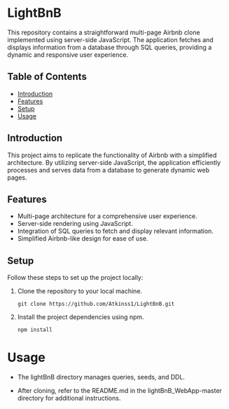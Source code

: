 # LightBnB

This repository contains a straightforward multi-page Airbnb clone implemented using server-side JavaScript. The application fetches and displays information from a database through SQL queries, providing a dynamic and responsive user experience.

## Table of Contents
- [Introduction](#introduction)
- [Features](#features)
- [Setup](#setup)
- [Usage](#usage)

## Introduction

This project aims to replicate the functionality of Airbnb with a simplified architecture. By utilizing server-side JavaScript, the application efficiently processes and serves data from a database to generate dynamic web pages.

## Features

- Multi-page architecture for a comprehensive user experience.
- Server-side rendering using JavaScript.
- Integration of SQL queries to fetch and display relevant information.
- Simplified Airbnb-like design for ease of use.

## Setup

Follow these steps to set up the project locally:

1. Clone the repository to your local machine.
   
   ```
   git clone https://github.com/Atkinss1/LightBnB.git
2. Install the project dependencies using npm.

    ```
    npm install
# Usage

* The lightBnB directory manages queries, seeds, and DDL.

* After cloning, refer to the README.md in the lightBnB_WebApp-master directory for additional instructions.
